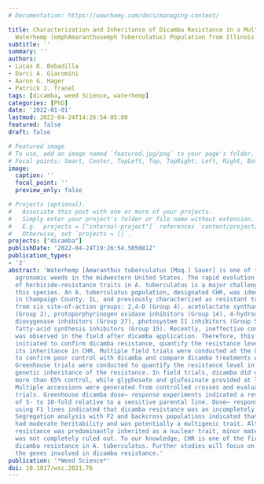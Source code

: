```yaml
---
# Documentation: https://wowchemy.com/docs/managing-content/

title: Characterization and Inheritance of Dicamba Resistance in a Multiple-Resistant
  Waterhemp (emphAmaranthusemph Tuberculatus) Population from Illinois
subtitle: ''
summary: ''
authors:
- Lucas K. Bobadilla
- Darci A. Giacomini
- Aaron G. Hager
- Patrick J. Tranel
tags: [dicamba, weed Science, waterhemp]
categories: [PhD]
date: '2022-01-01'
lastmod: 2022-04-24T14:26:54-05:00
featured: false
draft: false

# Featured image
# To use, add an image named `featured.jpg/png` to your page's folder.
# Focal points: Smart, Center, TopLeft, Top, TopRight, Left, Right, BottomLeft, Bottom, BottomRight.
image:
  caption: ''
  focal_point: ''
  preview_only: false

# Projects (optional).
#   Associate this post with one or more of your projects.
#   Simply enter your project's folder or file name without extension.
#   E.g. `projects = ["internal-project"]` references `content/project/deep-learning/index.md`.
#   Otherwise, set `projects = []`.
projects: ["dicamba"]
publishDate: '2022-04-24T19:26:54.505081Z'
publication_types:
- '2'
abstract: 'Waterhemp [Amaranthus tuberculatus (Moq.) Sauer] is one of the most troublesome
  agronomic weeds in the midwestern United States. The rapid evolution and selection
  of herbicide-resistance traits in A. tuberculatus is a major challenge in managing
  this species. An A. tuberculatus population, designated CHR, was identified in 2012
  in Champaign County, IL, and previously characterized as resistant to herbicides
  from six site-of-action groups: 2,4-D (Group 4), acetolactate synthase inhibitors
  (Group 2), protoporphyrinogen oxidase inhibitors (Group 14), 4-hydroxyphenylpyruvate
  dioxygenase inhibitors (Group 27), photosystem II inhibitors (Group 5), and very-long-chain
  fatty-acid synthesis inhibitors (Group 15). Recently, ineffective control of CHR
  was observed in the field after dicamba application. Therefore, this research was
  initiated to confirm dicamba resistance, quantify the resistance level, and investigate
  its inheritance in CHR. Multiple field trials were conducted at the CHR location
  to confirm poor control with dicamba and compare dicamba treatments with other herbicides.
  Greenhouse trials were conducted to quantify the resistance level in CHR and confirm
  genetic inheritance of the resistance. In field trials, dicamba did not provide
  more than 65% control, while glyphosate and glufosinate provided at least 90% control.
  Multiple accessions were generated from controlled crosses and evaluated in greenhouse
  trials. Greenhouse dicamba dose– response experiments indicated a resistance level
  of 5- to 10-fold relative to a sensitive parental line. Dose– response experiments
  using F1 lines indicated that dicamba resistance was an incompletely dominant trait.
  Segregation analysis with F2 and backcross populations indicated that dicamba resistance
  had moderate heritability and was potentially a multigenic trait. Although dicamba
  resistance was predominantly inherited as a nuclear trait, minor maternal inheritance
  was not completely ruled out. To our knowledge, CHR is one of the first cases of
  dicamba resistance in A. tuberculatus. Further studies will focus on elucidating
  the genes involved in dicamba resistance.'
publication: '*Weed Science*'
doi: 10.1017/wsc.2021.76
---
```

